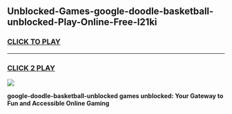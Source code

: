 
## Unblocked-Games-google-doodle-basketball-unblocked-Play-Online-Free-l21ki
<h3>
<a href="https://premium76.site?title=google-doodle-basketball-unblocked&ref=26A">CLICK TO PLAY</a></h3>
<hr>

<h3>
<a href="https://premium76.site?title=google-doodle-basketball-unblocked&ref=26A">CLICK 2 PLAY</a>
  
</h3>

<a href="https://premium76.site?title=google-doodle-basketball-unblocked&ref=26A"><img src="https://clearcache.store/games.png"></a>


**google-doodle-basketball-unblocked games unblocked: Your Gateway to Fun and Accessible Online Gaming**
